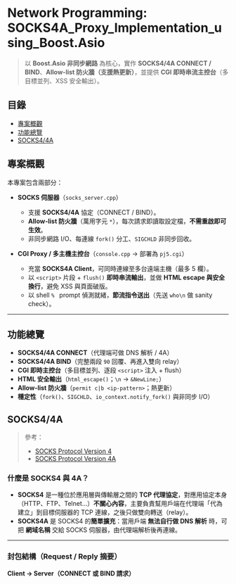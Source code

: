 # Network Programming: SOCKS4A_Proxy_Implementation_using_Boost.Asio

> 以 **Boost.Asio 非同步網路** 為核心，實作 **SOCKS4/4A CONNECT / BIND**、**Allow-list 防火牆（支援熱更新）**，並提供 **CGI 即時串流主控台**（多目標並列、XSS 安全輸出）。

## 目錄
- [專案概觀](#專案概觀)
- [功能總覽](#功能總覽)
- [SOCKS4/4A](#SOCKS4/4A)

## 專案概觀

本專案包含兩部分：

- **SOCKS 伺服器**（`socks_server.cpp`）  
  - 支援 **SOCKS4/4A** 協定（CONNECT / BIND）。  
  - **Allow-list 防火牆**（萬用字元 `*`），每次請求即讀取設定檔，**不需重啟即可生效**。  
  - 非同步網路 I/O、每連線 `fork()` 分工、`SIGCHLD` 非同步回收。

- **CGI Proxy / 多主機主控台**（`console.cpp` → 部署為 `pj5.cgi`）  
  - 充當 **SOCKS4A Client**，可同時連線至多台遠端主機（最多 5 欄）。  
  - 以 `<script>` 片段 + `flush()` **即時串流輸出**，並做 **HTML escape 與安全換行**，避免 XSS 與頁面破版。  
  - 以 shell `% ` prompt 偵測就緒，**節流指令送出**（先送 `who\n` 做 sanity check）。

---

## 功能總覽

- **SOCKS4/4A CONNECT**（代理端可做 DNS 解析 / 4A）
- **SOCKS4/4A BIND**（完整兩段 `90` 回覆、再進入雙向 relay）
- **CGI 即時主控台**（多目標並列、逐段 `<script>` 注入 + flush）
- **HTML 安全輸出**（`html_escape()`；`\n` → `&NewLine;`）
- **Allow-list 防火牆**（`permit c|b <ip-pattern>`；熱更新）
- **穩定性**（`fork()`、`SIGCHLD`、`io_context.notify_fork()` 與非同步 I/O）

## SOCKS4/4A
> 參考：
> - [SOCKS Protocol Version 4](https://www.openssh.com/txt/socks4.protocol)
> - [SOCKS Protocol Version 4A](https://www.openssh.com/txt/socks4a.protocol)

### 什麼是 SOCKS4 與 4A？
- **SOCKS4** 是一種位於應用層與傳輸層之間的 **TCP 代理協定**，對應用協定本身（HTTP、FTP、Telnet…）**不關心內容**，主要負責幫用戶端在代理端「代為建立」到目標伺服器的 TCP 連線，之後只做雙向轉送（relay）。
- **SOCKS4A** 是 SOCKS4 的**簡單擴充**：當用戶端 **無法自行做 DNS 解析** 時，可把 **網域名稱** 交給 SOCKS 伺服器，由代理端解析後再連線。

---

### 封包結構（Request / Reply 摘要）

**Client → Server（CONNECT 或 BIND 請求）**
